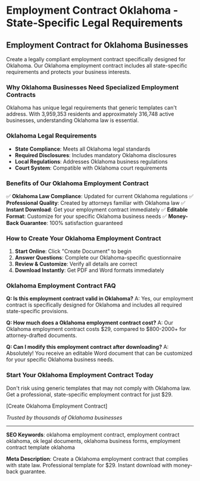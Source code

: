 # Employment Contract Oklahoma - State-Specific Legal Requirements

## Employment Contract for Oklahoma Businesses

Create a legally compliant employment contract specifically designed for Oklahoma. Our Oklahoma employment contract includes all state-specific requirements and protects your business interests.

### Why Oklahoma Businesses Need Specialized Employment Contracts

Oklahoma has unique legal requirements that generic templates can't address. With 3,959,353 residents and approximately 316,748 active businesses, understanding Oklahoma law is essential.

### Oklahoma Legal Requirements

- **State Compliance**: Meets all Oklahoma legal standards
- **Required Disclosures**: Includes mandatory Oklahoma disclosures
- **Local Regulations**: Addresses Oklahoma business regulations
- **Court System**: Compatible with Oklahoma court requirements

### Benefits of Our Oklahoma Employment Contract

✅ **Oklahoma Law Compliance**: Updated for current Oklahoma regulations
✅ **Professional Quality**: Created by attorneys familiar with Oklahoma law
✅ **Instant Download**: Get your employment contract immediately
✅ **Editable Format**: Customize for your specific Oklahoma business needs
✅ **Money-Back Guarantee**: 100% satisfaction guaranteed

### How to Create Your Oklahoma Employment Contract

1. **Start Online**: Click "Create Document" to begin
2. **Answer Questions**: Complete our Oklahoma-specific questionnaire
3. **Review & Customize**: Verify all details are correct
4. **Download Instantly**: Get PDF and Word formats immediately

### Oklahoma Employment Contract FAQ

**Q: Is this employment contract valid in Oklahoma?**
A: Yes, our employment contract is specifically designed for Oklahoma and includes all required state-specific provisions.

**Q: How much does a Oklahoma employment contract cost?**
A: Our Oklahoma employment contract costs $29, compared to $800-2000+ for attorney-drafted documents.

**Q: Can I modify this employment contract after downloading?**
A: Absolutely! You receive an editable Word document that can be customized for your specific Oklahoma business needs.

### Start Your Oklahoma Employment Contract Today

Don't risk using generic templates that may not comply with Oklahoma law. Get a professional, state-specific employment contract for just $29.

[Create Oklahoma Employment Contract]

*Trusted by thousands of Oklahoma businesses*

---

**SEO Keywords**: oklahoma employment contract, employment contract oklahoma, ok legal documents, oklahoma business forms, employment contract template oklahoma

**Meta Description**: Create a Oklahoma employment contract that complies with state law. Professional template for $29. Instant download with money-back guarantee.
